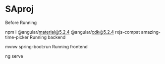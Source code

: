 # SAproj

Before Running

npm i @angular/material@5.2.4 @angular/cdk@5.2.4 rxjs-compat amazing-time-picker
Running backend

mvnw spring-boot:run
Running frontend

ng serve
